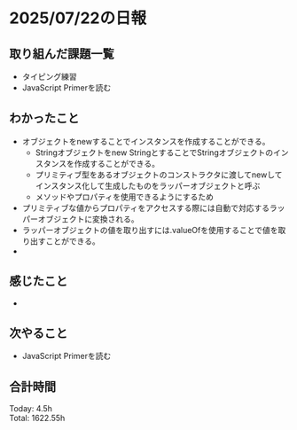 # 2025/07/22の日報
## 取り組んだ課題一覧
* タイピング練習
* JavaScript Primerを読む
## わかったこと 
* オブジェクトをnewすることでインスタンスを作成することができる。
  * Stringオブジェクトをnew StringとすることでStringオブジェクトのインスタンスを作成することができる。
  * プリミティブ型をあるオブジェクトのコンストラクタに渡してnewしてインスタンス化して生成したものをラッパーオブジェクトと呼ぶ
  * メソッドやプロパティを使用できるようにするため
* プリミティブな値からプロパティをアクセスする際には自動で対応するラッパーオブジェクトに変換される。
* ラッパーオブジェクトの値を取り出すには.valueOfを使用することで値を取り出すことができる。
*  
## 感じたこと
* 
## 次やること
* JavaScript Primerを読む
##  合計時間 
Today: 4.5h<br>
Total: 1622.55h
